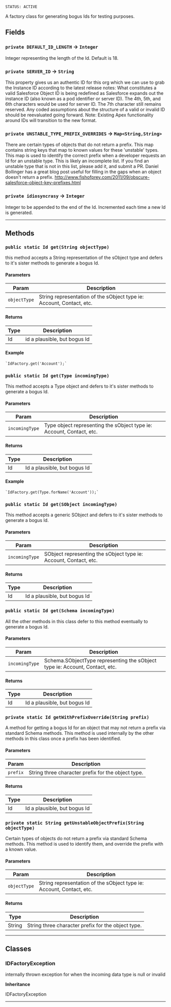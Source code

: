 `STATUS: ACTIVE`

A factory class for generating bogus Ids for testing purposes.

## Fields

### `private DEFAULT_ID_LENGTH` → `Integer`

Integer representing the length of the Id. Default is 18.

### `private SERVER_ID` → `String`

This property gives us an authentic ID for this org which we can use to grab the Instance ID according to the latest release notes: What constitutes a valid Salesforce Object ID is being redefined as Salesforce expands out the instance ID (also known as a pod identifier or server ID). The 4th, 5th, and 6th characters would be used for server ID. The 7th character still remains reserved. Any coded assumptions about the structure of a valid or invalid ID should be reevaluated going forward. Note: Existing Apex functionality around IDs will transition to the new format.

### `private UNSTABLE_TYPE_PREFIX_OVERRIDES` → `Map<String,String>`

There are certain types of objects that do not return a prefix. This map contains string keys that map to known values for these 'unstable' types. This map is used to identify the correct prefix when a developer requests an Id for an unstable type. This is likely an incomplete list. If you find an unstable type that is not in this list, please add it, and submit a PR. Daniel Bollinger has a great blog post useful for filling in the gaps when an object doesn't return a prefix. http://www.fishofprey.com/2011/09/obscure-salesforce-object-key-prefixes.html

### `private idiosyncrasy` → `Integer`

Integer to be appended to the end of the Id. Incremented each time a new Id is generated.

---

## Methods

### `public static Id get(String objectType)`

this method accepts a String representation of the sObject type and defers to it's sister methods to generate a bogus Id.

#### Parameters

| Param        | Description                                                          |
| ------------ | -------------------------------------------------------------------- |
| `objectType` | String representation of the sObject type ie: Account, Contact, etc. |

#### Returns

| Type | Description                  |
| ---- | ---------------------------- |
| Id   | id a plausible, but bogus Id |

#### Example

```apex
`IdFactory.get('Account');`
```

### `public static Id get(Type incomingType)`

This method accepts a Type object and defers to it's sister methods to generate a bogus Id.

#### Parameters

| Param          | Description                                                          |
| -------------- | -------------------------------------------------------------------- |
| `incomingType` | Type object representing the sObject type ie: Account, Contact, etc. |

#### Returns

| Type | Description                  |
| ---- | ---------------------------- |
| Id   | Id a plausible, but bogus Id |

#### Example

```apex
`IdFactory.get(Type.forName('Account'));`
```

### `public static Id get(SObject incomingType)`

This method accepts a generic SObject and defers to it's sister methods to generate a bogus Id.

#### Parameters

| Param          | Description                                                      |
| -------------- | ---------------------------------------------------------------- |
| `incomingType` | SObject representing the sObject type ie: Account, Contact, etc. |

#### Returns

| Type | Description                  |
| ---- | ---------------------------- |
| Id   | Id a plausible, but bogus Id |

### `public static Id get(Schema incomingType)`

All the other methods in this class defer to this method eventually to generate a bogus Id.

#### Parameters

| Param          | Description                                                                 |
| -------------- | --------------------------------------------------------------------------- |
| `incomingType` | Schema.SObjectType representing the sObject type ie: Account, Contact, etc. |

#### Returns

| Type | Description                  |
| ---- | ---------------------------- |
| Id   | Id a plausible, but bogus Id |

### `private static Id getWithPrefixOverride(String prefix)`

A method for getting a bogus Id for an object that may not return a prefix via standard Schema methods. This method is used internally by the other methods in this class once a prefix has been identified.

#### Parameters

| Param    | Description                                        |
| -------- | -------------------------------------------------- |
| `prefix` | String three character prefix for the object type. |

#### Returns

| Type | Description                  |
| ---- | ---------------------------- |
| Id   | Id a plausible, but bogus Id |

### `private static String getUnstableObjectPrefix(String objectType)`

Certain types of objects do not return a prefix via standard Schema methods. This method is used to identify them, and override the prefix with a known value.

#### Parameters

| Param        | Description                                                          |
| ------------ | -------------------------------------------------------------------- |
| `objectType` | String representation of the sObject type ie: Account, Contact, etc. |

#### Returns

| Type   | Description                                        |
| ------ | -------------------------------------------------- |
| String | String three character prefix for the object type. |

---

## Classes

### IDFactoryException

internally thrown exception for when the incoming data type is null or invalid

**Inheritance**

IDFactoryException

---
